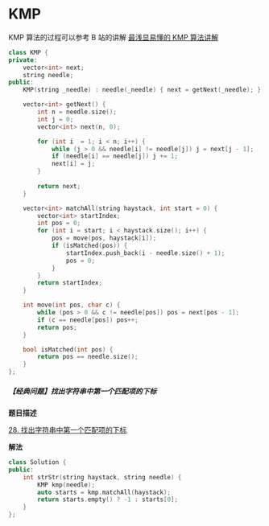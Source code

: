 # KMP 

KMP 算法的过程可以参考 B 站的讲解 [最浅显易懂的 KMP 算法讲解](https://www.bilibili.com/video/BV1AY4y157yL/?spm_id_from=333.337.search-card.all.click&vd_source=90ab1ce14375abf330683dd27ac640df)

```cpp
class KMP {
private:
    vector<int> next;
    string needle;
public:
    KMP(string _needle) : needle(_needle) { next = getNext(_needle); }

    vector<int> getNext() {
        int n = needle.size();
        int j = 0;
        vector<int> next(n, 0);

        for (int i  = 1; i < n; i++) {
            while (j > 0 && needle[i] != needle[j]) j = next[j - 1];
            if (needle[i] == needle[j]) j += 1;
            next[i] = j;
        }
        
        return next;
    }

    vector<int> matchAll(string haystack, int start = 0) {
        vector<int> startIndex;
        int pos = 0;
        for (int i = start; i < haystack.size(); i++) {
            pos = move(pos, haystack[i]);
            if (isMatched(pos)) {
                startIndex.push_back(i - needle.size() + 1);
                pos = 0;
            }
        }
        return startIndex;
    }

    int move(int pos, char c) {
        while (pos > 0 && c != needle[pos]) pos = next[pos - 1];
        if (c == needle[pos]) pos++;
        return pos;
    }

    bool isMatched(int pos) {
        return pos == needle.size();
    }
};
```

##### 【经典问题】找出字符串中第一个匹配项的下标

**题目描述**

[28. 找出字符串中第一个匹配项的下标](https://leetcode.cn/problems/find-the-index-of-the-first-occurrence-in-a-string/description/)

**解法**

```cpp
class Solution {
public:
    int strStr(string haystack, string needle) {
        KMP kmp(needle);
        auto starts = kmp.matchAll(haystack);
        return starts.empty() ? -1 : starts[0];
    }
};
```

